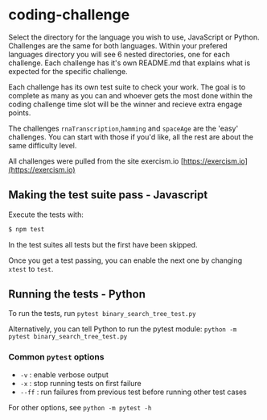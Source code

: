 # coding-challenge

Select the directory for the language you wish to use, JavaScript or Python. Challenges are the same for both languages. Within your prefered languages directory you will see 6 nested directories, one for each challenge. Each challenge has it's own README.md that explains what is expected for the specific challenge.

Each challenge has its own test suite to check your work. The goal is to complete as many as you can and whoever gets the most done within the coding challenge time slot will be the winner and recieve extra engage points.

The challenges `rnaTranscription`,`hamming` and `spaceAge` are the 'easy' challenges. You can start with those if you'd like, all the rest are about the same difficulty level.

All challenges were pulled from the site exercism.io [https://exercism.io](https://exercism.io)

## Making the test suite pass - Javascript

Execute the tests with:

```bash
$ npm test
```

In the test suites all tests but the first have been skipped.

Once you get a test passing, you can enable the next one by changing `xtest` to
`test`.

## Running the tests - Python

To run the tests, run `pytest binary_search_tree_test.py`

Alternatively, you can tell Python to run the pytest module:
`python -m pytest binary_search_tree_test.py`

### Common `pytest` options

- `-v` : enable verbose output
- `-x` : stop running tests on first failure
- `--ff` : run failures from previous test before running other test cases

For other options, see `python -m pytest -h`
